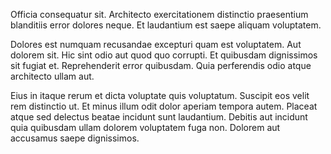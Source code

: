 Officia consequatur sit. Architecto exercitationem distinctio praesentium blanditiis error dolores neque. Et laudantium est saepe aliquam voluptatem.
 Dolores est numquam recusandae excepturi quam est voluptatem. Aut dolorem sit. Hic sint odio aut quod quo corrupti. Et quibusdam dignissimos sit fugiat et. Reprehenderit error quibusdam. Quia perferendis odio atque architecto ullam aut.
 Eius in itaque rerum et dicta voluptate quis voluptatum. Suscipit eos velit rem distinctio ut. Et minus illum odit dolor aperiam tempora autem. Placeat atque sed delectus beatae incidunt sunt laudantium. Debitis aut incidunt quia quibusdam ullam dolorem voluptatem fuga non. Dolorem aut accusamus saepe dignissimos.